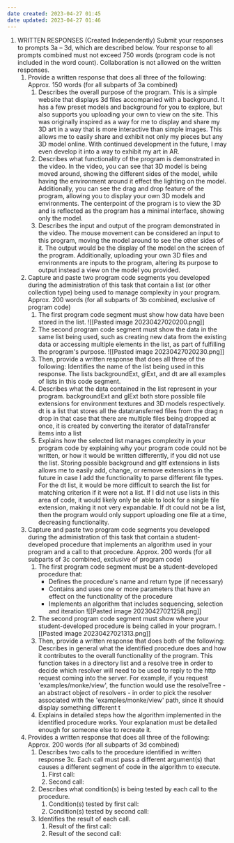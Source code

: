 ```yaml
---
date created: 2023-04-27 01:45
date updated: 2023-04-27 01:46
---
```


1. WRITTEN RESPONSES (Created Independently)
   Submit your responses to prompts 3a – 3d, which are described below. Your response to all prompts combined must not exceed 750 words (program code is not included in the word count). Collaboration is not allowed on the written responses.
   1. Provide a written response that does all three of the following:
      Approx. 150 words (for all subparts of 3a combined)
      1. Describes the overall purpose of the program.
         This is a simple website that displays 3d files accompanied with a background. It has a few preset models and background for you to explore, but also supports you uploading your own to view on the site. This was originally inspired as a way for me to display and share my 3D art in a way that is more interactive than simple images. This allows me to easily share and exhibit not only my pieces but any 3D model online. With continued development in the future, I may even develop it into a way to exhibit my art in AR.
      1. Describes what functionality of the program is demonstrated in the video.
         In the video, you can see that 3D model is being moved around, showing the different sides of the model, while having the environment around it effect the lighting on the model. Additionally, you can see the drag and drop feature of the program, allowing you to display your own 3D models and environments. The centerpoint of the program is to view the 3D and is reflected as the program has a minimal interface, showing only the model.
      2. Describes the input and output of the program demonstrated in the video.
         The mouse movement can be considered an input to this program, moving the model around to see the other sides of it. The output would be the display of the model on the screen of the program. Additionally, uploading your own 3D files and environments are inputs to the program, altering its purpose to output instead a view on the model you provided.
   2. Capture and paste two program code segments you developed during the administration of this task that contain a list (or other collection type) being used to manage complexity in your program.
      Approx. 200 words (for all subparts of 3b combined, exclusive of program code)
      1. The first program code segment must show how data have been stored in the list.
         ![[Pasted image 20230427020200.png]]
      2. The second program code segment must show the data in the same list being used, such as creating new data from the existing data or accessing multiple elements in the list, as part of fulfilling the program's purpose.
         ![[Pasted image 20230427020230.png]]
      3. Then, provide a written response that does all three of the following:
         Identifies the name of the list being used in this response.
         The lists backgroundExt, glExt, and dt are all examples of lists in this code segment.
      4. Describes what the data contained in the list represent in your program.
         backgroundExt and glExt both store possible file extensions for environment textures and 3D models respectively. dt is a list that stores all the datatransferred files from the drag n drop in that case that there are multiple files being dropped at once, it is created by converting the iterator of dataTransfer items into a list
      5. Explains how the selected list manages complexity in your program code by explaining why your program code could not be written, or how it would be written differently, if you did not use the list.
         Storing possible background and gltf extensions in lists allows me to easily add, change, or remove extensions in the future in case I add the functionality to parse different file types. For the dt list, it would be more difficult to search the list for matching criterion if it were not a list. If I did not use lists in this area of code, it would likely only be able to look for a single file extension, making it not very expandable. If dt could not be a list, then the program would only support uploading one file at a time, decreasing functionality. 
   3. Capture and paste two program code segments you developed during the administration of this task that contain a student-developed procedure that implements an algorithm used in your program and a call to that procedure.
      Approx. 200 words (for all subparts of 3c combined, exclusive of program code)
      1. The first program code segment must be a student-developed procedure that:
         - Defines the procedure's name and return type (if necessary)
         - Contains and uses one or more parameters that have an effect on the functionality of the procedure
         - Implements an algorithm that includes sequencing, selection and iteration
         ![[Pasted image 20230427021258.png]]
      2. The second program code segment must show where your student-developed procedure is being called in your program.
         ![[Pasted image 20230427021313.png]]
      3. Then, provide a written response that does both of the following:
         Describes in general what the identified procedure does and how it contributes to the overall functionality of the program.
         This function takes in a directory list and a resolve tree in order to decide which resolver will need to be used to reply to the http request coming into the server. For example, if you request 'examples/monke/view', the function would use the resolveTree - an abstract object of resolvers - in order to pick the resolver associated with the 'examples/monke/view' path, since it should display something different t
      4. Explains in detailed steps how the algorithm implemented in the identified procedure works. Your explanation must be detailed enough for someone else to recreate it.
   4. Provides a written response that does all three of the following:
      Approx. 200 words (for all subparts of 3d combined)
      1. Describes two calls to the procedure identified in written response 3c. Each call must pass a different argument(s) that causes a different segment of code in the algorithm to execute.
         1. First call:
         2. Second call:
      2. Describes what condition(s) is being tested by each call to the procedure.
         1. Condition(s) tested by first call:
         2. Condition(s) tested by second call:
      3. Identifies the result of each call.
         1. Result of the first call:
         2. Result of the second call:
